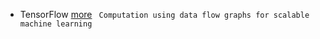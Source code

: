 * TensorFlow [more](http://tensorflow.org)
``` Computation using data flow graphs for scalable machine learning```
